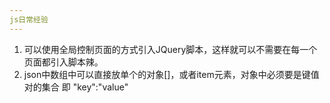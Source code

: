 ```yaml
---
js日常经验  
---  
```

1. 可以使用全局控制页面的方式引入JQuery脚本，这样就可以不需要在每一个页面都引入脚本辣。  
2. json中数组中可以直接放单个的对象[]，或者item元素，对象中必须要是键值对的集合 即 "key":"value"  

